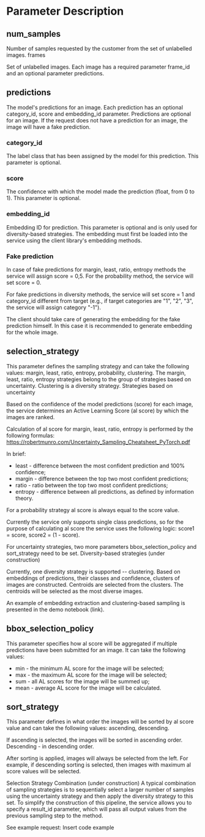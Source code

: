 # Parameter Description

## num_samples

Number of samples requested by the customer from the set of unlabelled images.
frames

Set of unlabelled images. Each image has a required parameter frame_id and an optional parameter predictions.

## predictions

The model's predictions for an image. Each prediction has an optional category_id, score and embedding_id parameter. Predictions are optional for an image. If the request does not have a prediction for an image, the image will have a fake prediction.
### category_id
The label class that has been assigned by the model for this prediction.
This parameter is optional. 
### score
The confidence with which the model made the prediction (float, from 0 to 1). This parameter is optional. 
### embedding_id
Embedding ID for prediction.  This parameter is optional and is only used for diversity-based strategies. The embedding must first be loaded into the service using the client library's embedding methods.
### Fake prediction
In case of fake predictions for margin, least, ratio, entropy methods the service will assign score = 0,5. For the probability method, the service will set score = 0. 

For fake predictions in diversity methods, the service will set score = 1 and category_id different from target (e.g., if target categories are "1", "2", "3", the service will assign category "-1").

The client should take care of generating the embedding for the fake prediction himself. In this case it is recommended to generate embedding for the whole image.

## selection_strategy

This parameter defines the sampling strategy and can take the following values: margin, least, ratio, entropy, probability, clustering. The margin, least, ratio, entropy strategies belong to the group of strategies based on uncertainty. Clustering is a diversity strategy.
Strategies based on uncertainty

Based on the confidence of the model predictions (score) for each image, the service determines an Active Learning Score (al score) by which the images are ranked.

Calculation of al score for margin, least, ratio, entropy is performed by the following formulas: https://robertmunro.com/Uncertainty_Sampling_Cheatsheet_PyTorch.pdf  

In brief:
* least - difference between the most confident prediction and 100% confidence;
* margin - difference between the top two most confident predictions;
* ratio  - ratio between the top two most confident predictions;
* entropy - difference between all predictions, as defined by information theory.

For a probability strategy al score is always equal to the score value.

Currently the service only supports single class predictions, so for the purpose of calculating al score the service uses the following logic: score1 = score, score2 = (1 - score).

For uncertainty strategies, two more parameters bbox_selection_policy and sort_strategy need to be set.
Diversity-based strategies (under construction)

Currently, one diversity strategy is supported -- clustering. Based on embeddings of predictions, their classes and confidence, clusters of images are constructed. Centroids are selected from the clusters. The centroids will be selected as the most diverse images. 

An example of embedding extraction and clustering-based sampling is presented in the demo notebook (link).

## bbox_selection_policy

This parameter specifies how al score will be aggregated if multiple predictions have been submitted for an image. It can take the following values:
* min - the minimum AL score for the image will be selected;
* max - the maximum AL score for the image will be selected; 
* sum - all AL scores for the image will be summed up;
* mean - average AL score for the image will be calculated.

## sort_strategy

This parameter defines in what order the images will be sorted by al score value and can take the following values: ascending, descending.

If ascending is selected, the images will be sorted in ascending order. Descending - in descending order.

After sorting is applied, images will always be selected from the left. For example, if descending sorting is selected, then images with maximum al score values will be selected.

Selection Strategy Combination (under construction)
A typical combination of sampling strategies is to sequentially select a larger number of samples using the uncertainty strategy and then apply the diversity strategy to this set. To simplify the construction of this pipeline, the service allows you to specify a result_id parameter, which will pass all output values from the previous sampling step to the method.

See example request:
Insert code example
